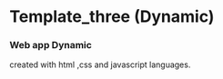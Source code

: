 # Template_three (Dynamic)
<h3>Web app Dynamic</h3>
created with html ,css and javascript languages.
